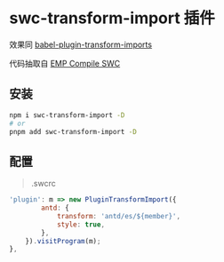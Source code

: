 # swc-transform-import 插件

效果同 [babel-plugin-transform-imports](https://www.npmjs.com/package/babel-plugin-transform-imports)

代码抽取自 [EMP Compile SWC](https://github.com/efoxTeam/emp/tree/next/packages/compile-swc)

## 安装
```sh
npm i swc-transform-import -D
# or
pnpm add swc-transform-import -D
```

## 配置

> .swcrc
```js
'plugin': m => new PluginTransformImport({
        antd: {
            transform: 'antd/es/${member}',
            style: true,
        },
    }).visitProgram(m);
},
```
